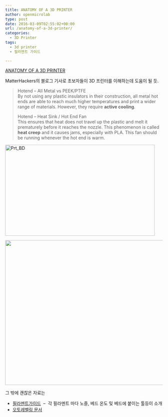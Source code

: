 ```yaml
---
title: ANATOMY OF A 3D PRINTER
author: openmicrolab
type: post
date: 2016-03-09T02:55:02+00:00
url: /anatomy-of-a-3d-printer/
categories:
  - 3D Printer
tags:
  - 3d printer
  - 필라멘트 가이드

---
```

<a href="http://www.matterhackers.com/articles/anatomy-of-a-3d-printer" target="_blank">ANATOMY OF A 3D PRINTER</a>

MatterHackers의 블로그 기사로 초보자들이 3D 프린터를 이해하는데 도움이 될 듯.

> Hotend &#8211; All Metal vs PEEK/PTFE  
> By not using any plastic insulators in their construction, all metal hot ends are able to reach much higher temperatures and print a wider range of materials. However, they require **active cooling**.
> 
> Hotend &#8211; Heat Sink / Hot End Fan  
> This ensures that heat does not travel up the plastic and melt it prematurely before it reaches the nozzle. This phenomenon is called **heat creep** and it causes jams, especially with PLA. This fan should be running whenever the hot end is warm.

[<img loading="lazy" class="aligncenter wp-image-3566 size-full" src="/images/2016/03/Prt_BD-e1457492029783.jpg" alt="Prt_BD" width="478" height="291" srcset="/images/2016/03/Prt_BD-e1457492029783.jpg 478w, /images/2016/03/Prt_BD-e1457492029783-300x183.jpg 300w" sizes="(max-width: 478px) 100vw, 478px" />][1]

<img loading="lazy" class="alignnone" src="http://s4.postimg.org/t2uscgnpp/controller_comparison.jpg" alt="" width="809" height="463" /> 

그 밖에 괜찮은 자료는

  * <a href="http://www.matterhackers.com/3d-printer-filament-compare" target="_blank">필라멘트가이드</a>  &#8211;  각 필라멘트 마다 노즐, 베드 온도 및 베드에 붙이는 툴등이 소개
  * <a href="http://wiki.mattercontrol.com/Automatic_Print_Leveling" target="_blank">오토레벨링 문서</a>

&nbsp;

 [1]: /images/2016/03/Prt_BD.jpg
